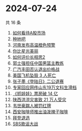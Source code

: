 # 2024-07-24

共 16 条

<!-- BEGIN -->
<!-- 最后更新时间 Wed Jul 24 2024 18:13:43 GMT+0800 (China Standard Time) -->

1. [如何看待A股市场](https://www.zhihu.com/search?q=%E5%A6%82%E4%BD%95%E7%9C%8B%E5%BE%85A%E8%82%A1%E5%B8%82%E5%9C%BA)
1. [种地吧](https://www.zhihu.com/search?q=%E7%A7%8D%E5%9C%B0%E5%90%A7)
1. [河南发布高温橙色预警](https://www.zhihu.com/search?q=%E6%B2%B3%E5%8D%97%E5%8F%91%E5%B8%83%E9%AB%98%E6%B8%A9%E6%A9%99%E8%89%B2%E9%A2%84%E8%AD%A6)
1. [你比星光美丽](https://www.zhihu.com/search?q=%E4%BD%A0%E6%AF%94%E6%98%9F%E5%85%89%E7%BE%8E%E4%B8%BD)
1. [如何评价长相思2](https://www.zhihu.com/search?q=%E5%A6%82%E4%BD%95%E8%AF%84%E4%BB%B7%E9%95%BF%E7%9B%B8%E6%80%9D2)
1. [郭士强担任中国男篮主教练](https://www.zhihu.com/search?q=%E9%83%AD%E5%A3%AB%E5%BC%BA%E6%8B%85%E4%BB%BB%E4%B8%AD%E5%9B%BD%E7%94%B7%E7%AF%AE%E4%B8%BB%E6%95%99%E7%BB%83)
1. [广汽丰田否认退出价格战](https://www.zhihu.com/search?q=%E5%B9%BF%E6%B1%BD%E4%B8%B0%E7%94%B0%E5%90%A6%E8%AE%A4%E9%80%80%E5%87%BA%E4%BB%B7%E6%A0%BC%E6%88%98)
1. [美国飞机坠毁 3 人死亡](https://www.zhihu.com/search?q=%E7%BE%8E%E5%9B%BD%E9%A3%9E%E6%9C%BA%E5%9D%A0%E6%AF%81%203%20%E4%BA%BA%E6%AD%BB%E4%BA%A1)
1. [张子墨《登陆日》二公退赛](https://www.zhihu.com/search?q=%E5%BC%A0%E5%AD%90%E5%A2%A8%E3%80%8A%E7%99%BB%E9%99%86%E6%97%A5%E3%80%8B%E4%BA%8C%E5%85%AC%E9%80%80%E8%B5%9B)
1. [专家回应网传山东19万文科生滑档](https://www.zhihu.com/search?q=%E4%B8%93%E5%AE%B6%E5%9B%9E%E5%BA%94%E7%BD%91%E4%BC%A0%E5%B1%B1%E4%B8%9C19%E4%B8%87%E6%96%87%E7%A7%91%E7%94%9F%E6%BB%91%E6%A1%A3)
1. [《抓娃娃》票房破 14 亿](https://www.zhihu.com/search?q=%E3%80%8A%E6%8A%93%E5%A8%83%E5%A8%83%E3%80%8B%E7%A5%A8%E6%88%BF%E7%A0%B4%2014%20%E4%BA%BF)
1. [陕西洪涝灾害致 21 万人受灾](https://www.zhihu.com/search?q=%E9%99%95%E8%A5%BF%E6%B4%AA%E6%B6%9D%E7%81%BE%E5%AE%B3%E8%87%B4%2021%20%E4%B8%87%E4%BA%BA%E5%8F%97%E7%81%BE)
1. [韦世豪踹人被罚红牌](https://www.zhihu.com/search?q=%E9%9F%A6%E4%B8%96%E8%B1%AA%E8%B8%B9%E4%BA%BA%E8%A2%AB%E7%BD%9A%E7%BA%A2%E7%89%8C)
1. [西安咖啡师推出油泼辣子咖啡](https://www.zhihu.com/search?q=%E8%A5%BF%E5%AE%89%E5%92%96%E5%95%A1%E5%B8%88%E6%8E%A8%E5%87%BA%E6%B2%B9%E6%B3%BC%E8%BE%A3%E5%AD%90%E5%92%96%E5%95%A1)
1. [拜登退选](https://www.zhihu.com/search?q=%E6%8B%9C%E7%99%BB%E9%80%80%E9%80%89)
1. [SBS歌谣大战](https://www.zhihu.com/search?q=SBS%E6%AD%8C%E8%B0%A3%E5%A4%A7%E6%88%98)

<!-- END -->
